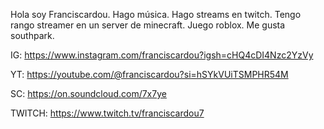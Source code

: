 Hola soy Franciscardou.
Hago música. 
Hago streams en twitch.
Tengo rango streamer en un server de minecraft.
Juego roblox.
Me gusta southpark.

IG: https://www.instagram.com/franciscardou?igsh=cHQ4cDI4Nzc2YzVy

YT: https://youtube.com/@franciscardou?si=hSYkVUiTSMPHR54M

SC: https://on.soundcloud.com/7x7ye

TWITCH: https://www.twitch.tv/franciscardou7

